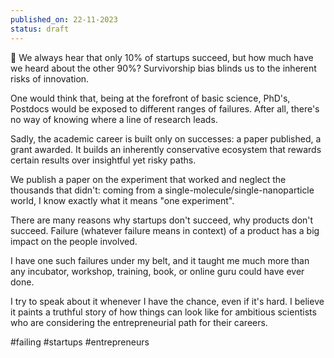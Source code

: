 ```yaml
---
published_on: 22-11-2023
status: draft
---
```

📍 We always hear that only 10% of startups succeed, but how much have we heard about the other 90%? Survivorship bias blinds us to the inherent risks of innovation. 

One would think that, being at the forefront of basic science, PhD's, Postdocs would be exposed to different ranges of failures. After all, there's no way of knowing where a line of research leads. 

Sadly, the academic career is built only on successes: a paper published, a grant awarded. It builds an inherently conservative ecosystem that rewards certain results over insightful yet risky paths. 

We publish a paper on the experiment that worked and neglect the thousands that didn't:  coming from a single-molecule/single-nanoparticle world, I know exactly what it means "one experiment". 

There are many reasons why startups don't succeed, why products don't succeed. Failure (whatever failure means in context) of a product has a big impact on the people involved. 

I have one such failures under my belt, and it taught me much more than any incubator, workshop, training, book, or online guru could have ever done. 

I try to speak about it whenever I have the chance, even if it's hard. I believe it paints a truthful story of how things can look like for ambitious scientists who are considering the entrepreneurial path for their careers. 

#failing #startups #entrepreneurs 